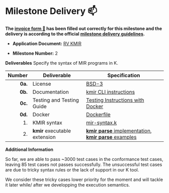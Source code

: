 # Milestone Delivery :mailbox:

**The [invoice form :pencil:](https://docs.google.com/forms/d/e/1FAIpQLSfmNYaoCgrxyhzgoKQ0ynQvnNRoTmgApz9NrMp-hd8mhIiO0A/viewform) has been filled out correctly for this milestone and the delivery is according to the official [milestone delivery guidelines](https://github.com/w3f/Grants-Program/blob/master/docs/Support%20Docs/milestone-deliverables-guidelines.md).**  

* **Application Document:** [RV KMIR](https://github.com/w3f/Grants-Program/blob/master/applications/rv-kmir.md)

* **Milestone Number:** 2

**Deliverables**
Specify the syntax of MIR programs in K.

| Number | Deliverable | Specification |
| -----: | ----------- | ------------- |
| **0a.** | License | [BSD-3](https://github.com/runtimeverification/mir-semantics/blob/master/LICENSE)  |
| **0b.** | Documentation | [kmir CLI instructions](https://github.com/runtimeverification/mir-semantics/blob/milestone2-deliverable/kmir/README.md) |
| **0c.** | Testing and Testing Guide | [Testing Instructions with Docker](https://github.com/runtimeverification/mir-semantics/tree/milestone2-deliverable#running-integration-tests-with-docker) |
| **0d.** | Docker | [Dockerfile](https://github.com/runtimeverification/mir-semantics/blob/milestone2-deliverable/Dockerfile) |
| 1. | KMIR syntax | [mir-syntax.k](https://github.com/runtimeverification/mir-semantics/blob/milestone2-deliverable/kmir/k-src/mir-syntax.k) |
| 2. | **kmir** executable extension | [**kmir parse** implementation](https://github.com/runtimeverification/mir-semantics/blob/bd09e9d1716904afbbab2c0e27735202689d788e/kmir/src/kmir/__main__.py#L23), [**kmir parse** examples](https://github.com/runtimeverification/mir-semantics/blob/milestone2-deliverable/kmir/README.md#examples) |

**Additional Information**

So far, we are able to pass ~3000 test cases in the conformance test cases, leaving 85 test cases not passes successfully. The unsuccessful test cases are due to tricky syntax rules or the lack of support in our K tool.

We consider these tricky cases lower priority for the moment and will tackle it later while/ after we developping the execution semantics.